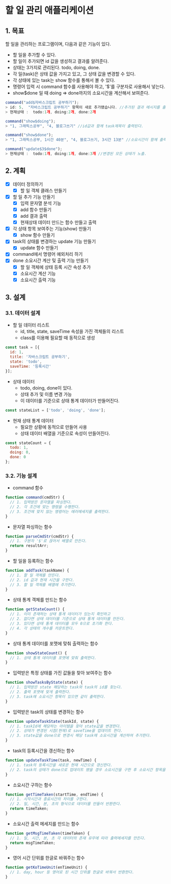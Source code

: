 # 할 일 관리 애플리케이션

## 1. 목표

할 일을 관리하는 프로그램이며, 다음과 같은 기능이 있다.

- 할 일을 추가할 수 있다.
- 할 일이 추가되면 id 값을 생성하고 결과를 알려준다.
- 상태는 3가지로 관리된다. todo, doing, done.
- 각 일(task)은 상태 값을 가지고 있고, 그 상태 값을 변경할 수 있다.
- 각 상태에 있는 task는 show 함수를 통해서 볼 수 있다.
- 명령어 입력 시 command 함수를 사용해야 하고, '$'를 구분자로 사용해서 넣는다.
- show$done 일 때 doing => done까지의 소요시간을 계산해서 보여준다.

```javascript
command("add$자바스크립트 공부하기");
> id: 5,  "자바스크립트 공부하기" 항목이 새로 추가됐습니다. //추가된 결과 메시지를 출력
> 현재상태 :  todo:1개, doing:2개, done:2개

command("show$doing");
> "1, 그래픽스공부", "4, 블로그쓰기" //id값과 함께 task제목이 출력된다.

command("show$done");
> "1, 그래픽스공부, 1시간 40분", "4, 블로그쓰기, 3시간 13분" //소요시간이 함께 출력된다.

command("update$3$done");
> 현재상태 :  todo:1개, doing:1개, done:3개 //변경된 모든 상태가 노출.
```

## 2. 계획

- [x] 데이터 정의하기
  - [x] 할 일 객체 클래스 만들기
- [x] 할 일 추가 기능 만들기
  - [x] 입력 문자열 분석 기능
  - [x] add 함수 만들기
  - [x] add 결과 출력
  - [x] 현재상태 데이터 만드는 함수 만들고 출력
- [x] 각 상태 항목 보여주는 기능(show) 만들기
  - [x] show 함수 만들기
- [x] task의 상태를 변경하는 update 기능 만들기
  - [x] update 함수 만들기
- [x] command에서 명령어 예외처리 하기
- [x] done 소요시간 계산 및 출력 기능 만들기
  - [x] 할 일 객체에 상태 등록 시간 속성 추가
  - [x] 소요시간 계산 기능
  - [x] 소요시간 출력 기능

## 3. 설계

### 3.1. 데이터 설계

* 할 일 데이터 리스트
  - id, title, state, saveTime 속성을 가진 객체들의 리스트
  - class를 이용해 필요할 때 동적으로 생성

```javascript
const task = [{
  id: 1,
  title: '자바스크립트 공부하기',
  state: 'todo',
  saveTime: '등록시간'
}];
```

* 상태 데이터
  - todo, doing, done이 있다.
  - 상태 추가 및 이름 변경 가능
  - 이 데이터를 기준으로 상태 통계 데이터가 만들어진다.

```javascript
const stateList = ['todo', 'doing', 'done'];
```

* 현재 상태 통계 데이터
  - 필요한 상황에 동적으로 만들어 사용
  - 상태 데이터 배열을 기준으로 속성이 만들어진다.

```javascript
const stateCount = {
  todo: 1,
  doing: 0,
  done: 0
};
```

### 3.2. 기능 설계

- command 함수

```javascript
function command(cmdStr) {
  // 1. 입력받은 문자열을 파싱한다.
  // 2. 각 조건에 맞는 명령을 수행한다.
  // 3. 조건에 맞지 않는 명령어는 에러메세지를 출력한다.
}
```

- 문자열 파싱하는 함수

```javascript
function parseCmdStr(cmdStr) {
  // 1. 구분자 '$'로 끊어서 배열로 만든다.
  return resultArr;
}
```

- 할 일을 등록하는 함수

```javascript
function addTask(taskName) {
  // 1. 할 일 객체를 만든다.
  // 2. id 값과 현재 시간을 구한다.
  // 3. 할 일 객체를 배열에 추가한다.
}
```

- 상태 통계 객체를 만드는 함수

```javascript
function getStateCount() {
  // 1. 이미 존재하는 상태 통계 데이터가 있는지 확인하고
  // 2. 없다면 상태 데이터를 기준으로 상태 통계 데이터를 만든다.
  // 3. 있다면 상태 통계 데이터를 모두 0으로 초기화 한다.
  // 4. 각 상태의 개수를 카운트한다.
}
```

- 상태 통계 데이터를 포맷에 맞춰 출력하는 함수
```javascript
function showStateCount() {
  // 1. 상태 통계 데이터를 포맷에 맞춰 출력한다.
}
```

- 입력받은 특정 상태를 가진 값들을 찾아 보여주는 함수

```javascript
function showTasksByState(state) {
  // 1. 입력받은 state 해당하는 task와 task의 id를 찾는다.
  // 2. 출력 포맷에 맞게 출력한다.
  // 3. task에 소요시간 항목이 있으면 같이 출력한다.
}
```

- 입력받은 task의 상태를 변경하는 함수

```javascript
function updateTaskState(taskId, state) {
  // 1. taskId에 해당하는 아이템을 찾아 state값을 변경한다.
  // 2. 상태가 변경된 시점(현재)로 saveTime을 업데이트 한다.
  // 3. state값을 done으로 변경시 해당 task에 소요시간을 계산하여 추가한다.
}
```

- task의 등록시간을 갱신하는 함수

```javascript
function updateTaskTime(task, newTime) {
  // 1. task의 등록시간을 새로운 현재 시간으로 갱신한다.
  // 2. task의 상태가 done으로 업데이트 됐을 경우 소요시간을 구한 후 소요시간 항목을 추가한다.
}
```

- 소요시간 구하는 함수

```javascript
function getTimeTaken(startTime, endTime) {
  // 1. 시작시간과 종료시간의 차이를 구한다.
  // 2. 일, 시간, 분, 초의 형식으로 데이터를 만들어 반환한다.
  return timeTaken;
}
```

- 소요시간 출력 메세지를 만드는 함수

```javascript
function getMsgTimeTaken(timeTaken) {
  // 1. 일, 시간, 분, 초 각 데이터의 존재 유무에 따라 출력메세지를 만든다.
  return msgTimeTaken;
}
```

- 영어 시간 단위를 한글로 바꿔주는 함수

```javascript
function getKoTimeUnit(enTimeUnit) {
  // 1. day, hour 등 영어로 된 시간 단위를 한글로 바꿔서 반환한다.
}
```